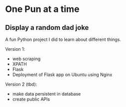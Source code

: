# One Pun at a time

## Display a random dad joke 

A fun Python project I did to learn about different things.

Version 1:
- web scraping
- XPATH
- Flask
- Deployment of Flask app on Ubuntu using Nginx

Version 2 (tbd):
- make data persistent in database
- create public APIs